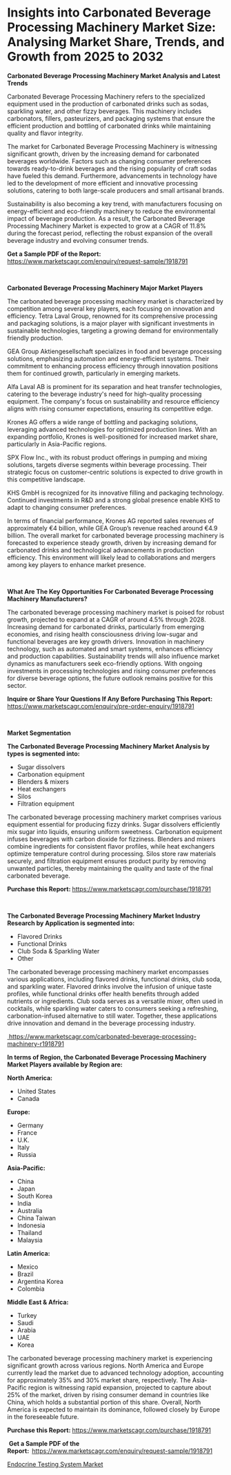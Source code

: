 <p><h1>Insights into Carbonated Beverage Processing Machinery Market Size: Analysing Market Share, Trends, and Growth from 2025 to 2032</h1></p><p><strong>Carbonated Beverage Processing Machinery Market Analysis and Latest Trends</strong></p>
<p><p>Carbonated Beverage Processing Machinery refers to the specialized equipment used in the production of carbonated drinks such as sodas, sparkling water, and other fizzy beverages. This machinery includes carbonators, fillers, pasteurizers, and packaging systems that ensure the efficient production and bottling of carbonated drinks while maintaining quality and flavor integrity. </p><p>The market for Carbonated Beverage Processing Machinery is witnessing significant growth, driven by the increasing demand for carbonated beverages worldwide. Factors such as changing consumer preferences towards ready-to-drink beverages and the rising popularity of craft sodas have fueled this demand. Furthermore, advancements in technology have led to the development of more efficient and innovative processing solutions, catering to both large-scale producers and small artisanal brands. </p><p>Sustainability is also becoming a key trend, with manufacturers focusing on energy-efficient and eco-friendly machinery to reduce the environmental impact of beverage production. As a result, the Carbonated Beverage Processing Machinery Market is expected to grow at a CAGR of 11.8% during the forecast period, reflecting the robust expansion of the overall beverage industry and evolving consumer trends.</p></p>
<p><strong>Get a Sample PDF of the Report:&nbsp;</strong> <a href="https://www.marketscagr.com/enquiry/request-sample/1918791?utm_campaign=1789&utm_medium=2&utm_source=Github&utm_content=ia&utm_term=14012025&utm_id=carbonated-beverage-processing-machinery">https://www.marketscagr.com/enquiry/request-sample/1918791</a></p>
<p>&nbsp;</p>
<p><strong>Carbonated Beverage Processing Machinery Major Market Players</strong></p>
<p><p>The carbonated beverage processing machinery market is characterized by competition among several key players, each focusing on innovation and efficiency. Tetra Laval Group, renowned for its comprehensive processing and packaging solutions, is a major player with significant investments in sustainable technologies, targeting a growing demand for environmentally friendly production.</p><p>GEA Group Aktiengesellschaft specializes in food and beverage processing solutions, emphasizing automation and energy-efficient systems. Their commitment to enhancing process efficiency through innovation positions them for continued growth, particularly in emerging markets.</p><p>Alfa Laval AB is prominent for its separation and heat transfer technologies, catering to the beverage industry's need for high-quality processing equipment. The company's focus on sustainability and resource efficiency aligns with rising consumer expectations, ensuring its competitive edge.</p><p>Krones AG offers a wide range of bottling and packaging solutions, leveraging advanced technologies for optimized production lines. With an expanding portfolio, Krones is well-positioned for increased market share, particularly in Asia-Pacific regions.</p><p>SPX Flow Inc., with its robust product offerings in pumping and mixing solutions, targets diverse segments within beverage processing. Their strategic focus on customer-centric solutions is expected to drive growth in this competitive landscape.</p><p>KHS GmbH is recognized for its innovative filling and packaging technology. Continued investments in R&D and a strong global presence enable KHS to adapt to changing consumer preferences.</p><p>In terms of financial performance, Krones AG reported sales revenues of approximately €4 billion, while GEA Group’s revenue reached around €4.9 billion. The overall market for carbonated beverage processing machinery is forecasted to experience steady growth, driven by increasing demand for carbonated drinks and technological advancements in production efficiency. This environment will likely lead to collaborations and mergers among key players to enhance market presence.</p></p>
<p>&nbsp;</p>
<p><strong>What Are The Key Opportunities For Carbonated Beverage Processing Machinery Manufacturers?</strong></p>
<p><p>The carbonated beverage processing machinery market is poised for robust growth, projected to expand at a CAGR of around 4.5% through 2028. Increasing demand for carbonated drinks, particularly from emerging economies, and rising health consciousness driving low-sugar and functional beverages are key growth drivers. Innovation in machinery technology, such as automated and smart systems, enhances efficiency and production capabilities. Sustainability trends will also influence market dynamics as manufacturers seek eco-friendly options. With ongoing investments in processing technologies and rising consumer preferences for diverse beverage options, the future outlook remains positive for this sector.</p></p>
<p><strong>Inquire or Share Your Questions If Any Before Purchasing This Report:</strong> <a href="https://www.marketscagr.com/enquiry/pre-order-enquiry/1918791?utm_campaign=1789&utm_medium=2&utm_source=Github&utm_content=ia&utm_term=14012025&utm_id=carbonated-beverage-processing-machinery">https://www.marketscagr.com/enquiry/pre-order-enquiry/1918791</a></p>
<p>&nbsp;</p>
<p><strong>Market Segmentation</strong></p>
<p><strong>The Carbonated Beverage Processing Machinery Market Analysis by types is segmented into:</strong></p>
<p><ul><li>Sugar dissolvers</li><li>Carbonation equipment</li><li>Blenders & mixers</li><li>Heat exchangers</li><li>Silos</li><li>Filtration equipment</li></ul></p>
<p><p>The carbonated beverage processing machinery market comprises various equipment essential for producing fizzy drinks. Sugar dissolvers efficiently mix sugar into liquids, ensuring uniform sweetness. Carbonation equipment infuses beverages with carbon dioxide for fizziness. Blenders and mixers combine ingredients for consistent flavor profiles, while heat exchangers optimize temperature control during processing. Silos store raw materials securely, and filtration equipment ensures product purity by removing unwanted particles, thereby maintaining the quality and taste of the final carbonated beverage.</p></p>
<p><strong>Purchase this Report:&nbsp;</strong><a href="https://www.marketscagr.com/purchase/1918791?utm_campaign=1789&utm_medium=2&utm_source=Github&utm_content=ia&utm_term=14012025&utm_id=carbonated-beverage-processing-machinery">https://www.marketscagr.com/purchase/1918791</a></p>
<p>&nbsp;</p>
<p><strong>The Carbonated Beverage Processing Machinery Market Industry Research by Application is segmented into:</strong></p>
<p><ul><li>Flavored Drinks</li><li>Functional Drinks</li><li>Club Soda & Sparkling Water</li><li>Other</li></ul></p>
<p><p>The carbonated beverage processing machinery market encompasses various applications, including flavored drinks, functional drinks, club soda, and sparkling water. Flavored drinks involve the infusion of unique taste profiles, while functional drinks offer health benefits through added nutrients or ingredients. Club soda serves as a versatile mixer, often used in cocktails, while sparkling water caters to consumers seeking a refreshing, carbonation-infused alternative to still water. Together, these applications drive innovation and demand in the beverage processing industry.</p></p>
<p><a href="https://www.marketscagr.com/carbonated-beverage-processing-machinery-r1918791?utm_campaign=1789&utm_medium=2&utm_source=Github&utm_content=ia&utm_term=14012025&utm_id=carbonated-beverage-processing-machinery">&nbsp;https://www.marketscagr.com/carbonated-beverage-processing-machinery-r1918791</a></p>
<p><strong>In terms of Region, the Carbonated Beverage Processing Machinery Market Players available by Region are:</strong></p>
<p>
    <p> <strong> North America: </strong>
        <ul>
            <li>United States</li>
            <li>Canada</li>
        </ul>
        </p> 
    <p> <strong> Europe: </strong>
        <ul>
            <li>Germany</li>
            <li>France</li>
            <li>U.K.</li>
            <li>Italy</li>
            <li>Russia</li>
        </ul>
        </p> 
    <p> <strong> Asia-Pacific: </strong>
        <ul>
            <li>China</li>
            <li>Japan</li>
            <li>South Korea</li>
            <li>India</li>
            <li>Australia</li>
            <li>China Taiwan</li>
            <li>Indonesia</li>
            <li>Thailand</li>
            <li>Malaysia</li>
        </ul>
        </p> 
    <p> <strong> Latin America: </strong>
        <ul>
            <li>Mexico</li>
            <li>Brazil</li>
            <li>Argentina Korea</li>
            <li>Colombia</li>
        </ul>
        </p> 
    <p> <strong> Middle East & Africa: </strong>
        <ul>
            <li>Turkey</li>
            <li>Saudi</li>
            <li>Arabia</li>
            <li>UAE</li>
            <li>Korea</li>
        </ul>
    </p>
    </p>
<p><p>The carbonated beverage processing machinery market is experiencing significant growth across various regions. North America and Europe currently lead the market due to advanced technology adoption, accounting for approximately 35% and 30% market share, respectively. The Asia-Pacific region is witnessing rapid expansion, projected to capture about 25% of the market, driven by rising consumer demand in countries like China, which holds a substantial portion of this share. Overall, North America is expected to maintain its dominance, followed closely by Europe in the foreseeable future.</p></p>
<p><strong>Purchase this Report: </strong><a href="https://www.marketscagr.com/purchase/1918791?utm_campaign=1789&utm_medium=2&utm_source=Github&utm_content=ia&utm_term=14012025&utm_id=carbonated-beverage-processing-machinery">https://www.marketscagr.com/purchase/1918791</a></p>
<p>&nbsp;<strong>Get a Sample PDF of the Report:&nbsp;&nbsp;</strong><a href="https://www.marketscagr.com/enquiry/request-sample/1918791?utm_campaign=1789&utm_medium=2&utm_source=Github&utm_content=ia&utm_term=14012025&utm_id=carbonated-beverage-processing-machinery">https://www.marketscagr.com/enquiry/request-sample/1918791</a></p>
<p><strong></strong></p>
<p><p><a href="https://github.com/marlanamarvn/Market-Research-Report-List-1/blob/main/endocrine-testing-system-market.md?utm_campaign=1789&utm_medium=2&utm_source=Github&utm_content=ia&utm_term=14012025&utm_id=carbonated-beverage-processing-machinery">Endocrine Testing System Market</a></p></p>